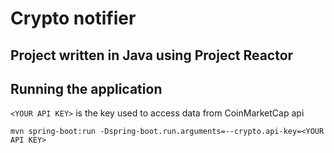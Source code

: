 # Crypto notifier
## Project written in Java using Project Reactor

## Running the application

`<YOUR API KEY>` is the key used to access data from CoinMarketCap api

`mvn spring-boot:run -Dspring-boot.run.arguments=--crypto.api-key=<YOUR API KEY>`